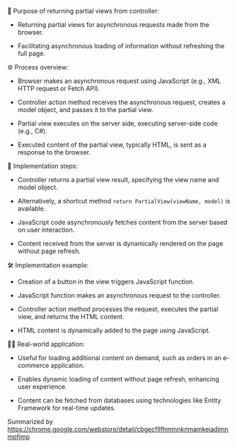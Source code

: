 🔄 Purpose of returning partial views from controller:

- Returning partial views for asynchronous requests made from the browser.

- Facilitating asynchronous loading of information without refreshing the full page.

⚙️ Process overview:

- Browser makes an asynchronous request using JavaScript (e.g., XML HTTP request or Fetch API).

- Controller action method receives the asynchronous request, creates a model object, and passes it to the partial view.

- Partial view executes on the server side, executing server-side code (e.g., C#).

- Executed content of the partial view, typically HTML, is sent as a response to the browser.

🔧 Implementation steps:

- Controller returns a partial view result, specifying the view name and model object.

- Alternatively, a shortcut method `return PartialView(viewName, model)` is available.

- JavaScript code asynchronously fetches content from the server based on user interaction.

- Content received from the server is dynamically rendered on the page without page refresh.

🛠️ Implementation example:

- Creation of a button in the view triggers JavaScript function.

- JavaScript function makes an asynchronous request to the controller.

- Controller action method processes the request, executes the partial view, and returns the HTML content.

- HTML content is dynamically added to the page using JavaScript.

👩‍💻 Real-world application:

- Useful for loading additional content on demand, such as orders in an e-commerce application.

- Enables dynamic loading of content without page refresh, enhancing user experience.

- Content can be fetched from databases using technologies like Entity Framework for real-time updates.

Summarized by https://chrome.google.com/webstore/detail/cbgecfllfhmmnknmamkejadjmnmpfjmp
